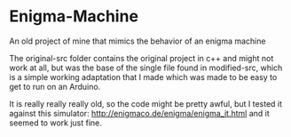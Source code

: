 # Enigma-Machine
An old project of mine that mimics the behavior of an enigma machine

The original-src folder contains the original project in c++ and might not work at all, but was the base of the single file found in modified-src, which is a simple working adaptation that I made which was made to be easy to get to run on an Arduino.

It is really really really old, so the code might be pretty awful, but I tested it against this simulator: http://enigmaco.de/enigma/enigma_it.html and it seemed to work just fine.
